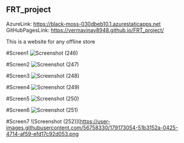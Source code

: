 ## FRT_project
AzureLink: https://black-moss-030dbeb10.1.azurestaticapps.net
GitHubPagesLink: https://vermavinay8948.github.io/FRT_project/


This is a website for any offline store

#Screen1
![Screenshot (246)](https://user-images.githubusercontent.com/56758330/179172844-4a4a1f73-d004-4531-80b8-c7270916e5bc.png)

#Screen2
![Screenshot (247)](https://user-images.githubusercontent.com/56758330/179172882-5850aa39-e04b-4f39-9345-8b2c67cbf9d4.png)

#Screen3
![Screenshot (248)](https://user-images.githubusercontent.com/56758330/179172912-6a9ba533-7b70-44e4-9f55-a7a7f23fd288.png)

#Screen4
![Screenshot (249)](https://user-images.githubusercontent.com/56758330/179172939-5c679336-1092-491c-9198-5d1a6c52b5a2.png)

#Screen5
![Screenshot (250)](https://user-images.githubusercontent.com/56758330/179172999-28c577f3-8af4-44d4-b3bf-5880dd5eaf93.png)

#Screen6
![Screenshot (251)](https://user-images.githubusercontent.com/56758330/179173028-96fda4fe-e32d-4e9d-b0cc-d29bc772c083.png)

#Screen7
![Screenshot (252)](https://user-images.githubusercontent.com/56758330/179173054-51b3152a-0425-4714-af59-efd17c92d053.png



